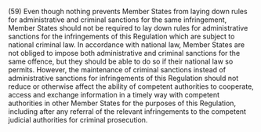 (59) Even though nothing prevents Member States from laying down rules for administrative and criminal sanctions for the same infringement, Member States should not be required to lay down rules for administrative sanctions for the infringements of this Regulation which are subject to national criminal law. In accordance with national law, Member States are not obliged to impose both administrative and criminal sanctions for the same offence, but they should be able to do so if their national law so permits. However, the maintenance of criminal sanctions instead of administrative sanctions for infringements of this Regulation should not reduce or otherwise affect the ability of competent authorities to cooperate, access and exchange information in a timely way with competent authorities in other Member States for the purposes of this Regulation, including after any referral of the relevant infringements to the competent judicial authorities for criminal prosecution.